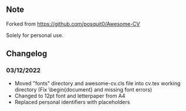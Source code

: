 ## Note
Forked from https://github.com/posquit0/Awesome-CV

Solely for personal use.

## Changelog
### 03/12/2022
* Moved "fonts" directory and awesome-cv.cls file into cv.tex working directory (Fix \begin{document} and missing font errors)
* Changed to 12pt font and letterpaper from A4
* Replaced personal identifiers with placeholders